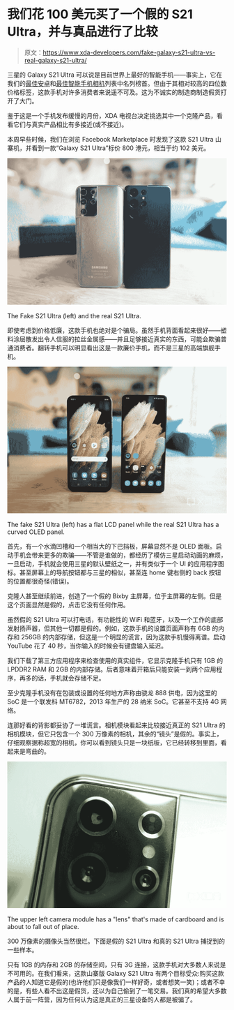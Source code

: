 # 我们花 100 美元买了一个假的 S21 Ultra，并与真品进行了比较

> 原文：<https://www.xda-developers.com/fake-galaxy-s21-ultra-vs-real-galaxy-s21-ultra/>

三星的 Galaxy S21 Ultra 可以说是目前世界上最好的智能手机——事实上，它在我们的[最佳安卓](https://www.xda-developers.com/best-android-phones/)和[最佳智能手机相机](https://www.xda-developers.com/best-smartphone-cameras/)列表中名列榜首。但由于其相对较高的四位数价格标签，这款手机对许多消费者来说遥不可及。这为不诚实的制造商制造假货打开了大门。

鉴于这是一个手机发布缓慢的月份，XDA 电视台决定挑选其中一个克隆产品，看看它们与真实产品相比有多接近(或不接近)。

本周早些时候，我们在浏览 Facebook Marketplace 时发现了这款 S21 Ultra 山寨机，并看到一款“Galaxy S21 Ultra”标价 800 港元，相当于约 102 美元。

 <picture>![A fake Galaxy S21 Ultra next to the real Galaxy S21 Ultra](img/b34b2df1fedd9ec4a6f103921a93018e.png)</picture> 

The Fake S21 Ultra (left) and the real S21 Ultra.

即使考虑到价格低廉，这款手机也绝对是个骗局。虽然手机背面看起来很好——塑料涂层散发出令人信服的拉丝金属感——并且足够接近真实的东西，可能会欺骗普通消费者。翻转手机可以明显看出这是一款廉价手机，而不是三星的高端旗舰手机。

 <picture>![Fake S21 Ultra and real S21 Ultra](img/6dbfa11c62aee71adb7d7c4342dc29f1.png)</picture> 

The fake S21 Ultra (left) has a flat LCD panel while the real S21 Ultra has a curved OLED panel.

首先，有一个水滴凹槽和一个相当大的下巴挡板，屏幕显然不是 OLED 面板。启动手机会带来更多的欺骗——不管是谁做的，都经历了模仿三星启动动画的麻烦，一旦启动，手机就会使用三星的默认壁纸之一，并有类似于一个 UI 的应用程序图标。甚至屏幕上的导航按钮都与三星的相似，甚至连 home 键右侧的 back 按钮的位置都很奇怪(错误)。

克隆人甚至继续前进，创造了一个假的 Bixby 主屏幕，位于主屏幕的左侧。但是这个页面显然是假的，点击它没有任何作用。

虽然假的 S21 Ultra 可以打电话，有功能性的 WiFi 和蓝牙，以及一个工作的底部发射扬声器，但其他一切都是假的。例如，这款手机的设置页面声称有 6GB 的内存和 256GB 的内部存储，但这是一个明显的谎言，因为这款手机慢得离谱。启动 YouTube 花了 40 秒，当你输入的时候会有键盘输入延迟。

我们下载了第三方应用程序来检查使用的真实组件，它显示克隆手机只有 1GB 的 LPDDR2 RAM 和 2GB 的内部存储。后者意味着开箱后只能安装一到两个应用程序，再多的话，手机就会存储不足。

至少克隆手机没有在包装或设置的任何地方声称由骁龙 888 供电，因为这里的 SoC 是一个联发科 MT6782，2013 年生产的 28 纳米 SoC。它甚至不支持 4G 网络。

连那好看的背影都妥协了一堆谎言。相机模块看起来比较接近真正的 S21 Ultra 的相机模块，但它只包含一个 300 万像素的相机，其余的“镜头”是假的。事实上，仔细观察据称超宽的相机，你可以看到镜头只是一块纸板，它已经转移到里面，看起来是弯曲的。

 <picture>![the fake S21 Ultra's camera module](img/6415aeff4094c8e29ac354fcd440eb05.png)</picture> 

The upper left camera module has a "lens" that's made of cardboard and is about to fall out of place.

300 万像素的摄像头当然很烂。下面是假的 S21 Ultra 和真的 S21 Ultra 捕捉到的一些样本。

只有 1GB 的内存和 2GB 的存储空间，只有 3G 连接，这款手机对大多数人来说是不可用的。在我们看来，这款山寨版 Galaxy S21 Ultra 有两个目标受众:购买这款产品的人知道它是假的(也许他们只是像我们一样好奇，或者想笑一笑)；或者不幸的是，有些人看不出这是假货，还以为自己偷到了一笔交易。我们真的希望大多数人属于前一阵营，因为任何认为这是真正的三星设备的人都是被骗了。